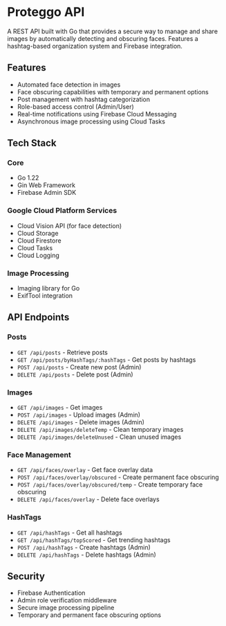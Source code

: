 # Proteggo API

A REST API built with Go that provides a secure way to manage and share images by automatically detecting and obscuring faces. Features a hashtag-based organization system and Firebase integration.

## Features

- Automated face detection in images
- Face obscuring capabilities with temporary and permanent options
- Post management with hashtag categorization
- Role-based access control (Admin/User)
- Real-time notifications using Firebase Cloud Messaging
- Asynchronous image processing using Cloud Tasks

## Tech Stack

### Core
- Go 1.22
- Gin Web Framework
- Firebase Admin SDK

### Google Cloud Platform Services
- Cloud Vision API (for face detection)
- Cloud Storage
- Cloud Firestore
- Cloud Tasks
- Cloud Logging

### Image Processing
- Imaging library for Go
- ExifTool integration

## API Endpoints

### Posts
- `GET /api/posts` - Retrieve posts
- `GET /api/posts/byHashTags/:hashTags` - Get posts by hashtags
- `POST /api/posts` - Create new post (Admin)
- `DELETE /api/posts` - Delete post (Admin)

### Images
- `GET /api/images` - Get images
- `POST /api/images` - Upload images (Admin)
- `DELETE /api/images` - Delete images (Admin)
- `DELETE /api/images/deleteTemp` - Clean temporary images
- `DELETE /api/images/deleteUnused` - Clean unused images

### Face Management
- `GET /api/faces/overlay` - Get face overlay data
- `POST /api/faces/overlay/obscured` - Create permanent face obscuring
- `POST /api/faces/overlay/obscured/temp` - Create temporary face obscuring
- `DELETE /api/faces/overlay` - Delete face overlays

### HashTags
- `GET /api/hashTags` - Get all hashtags
- `GET /api/hashTags/topScored` - Get trending hashtags
- `POST /api/hashTags` - Create hashtags (Admin)
- `DELETE /api/hashTags` - Delete hashtags (Admin)

## Security

- Firebase Authentication
- Admin role verification middleware
- Secure image processing pipeline
- Temporary and permanent face obscuring options